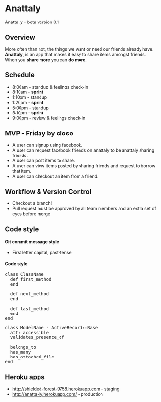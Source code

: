 # Anattaly

Anatta.ly - beta version 0.1


## Overview

More often than not, the things we want or need our friends already have. **Anattaly**, is an app that makes it easy to share items amongst friends. When you **share more** you can **do more**.


## Schedule

* 8:00am - standup & feelings check-in
* 8:10am - **sprint**
* 1:10pm - standup
* 1:20pm - **sprint**
* 5:00pm - standup
* 5:10pm - **sprint**
* 9:00pm - review & feelings check-in



## MVP - Friday by close

* A user can signup using facebook.
* A user can request facebook friends on anattaly to be anattaly sharing friends.
* A user can post items to share.
* A user can view items posted by sharing friends and request to borrow that item.
* A user can checkout an item from a friend.

## Workflow & Version Control

* Checkout a branch!
* Pull request must be approved by all team members and an extra set of eyes before merge



## Code style

#### Git commit message style

* First letter capital, past-tense

#### Code style
<pre>
class ClassName
  def first_method
  end

  def next_method
  end

  def last_method
  end
end
</pre>

<pre>
class ModelName - ActiveRecord::Base
  attr_accessible
  validates_presence_of

  belongs_to
  has_many
  has_attached_file
end
</pre>

## Heroku apps

* http://shielded-forest-9758.herokuapp.com - staging
* http://anatta-ly.herokuapp.com/ - production
